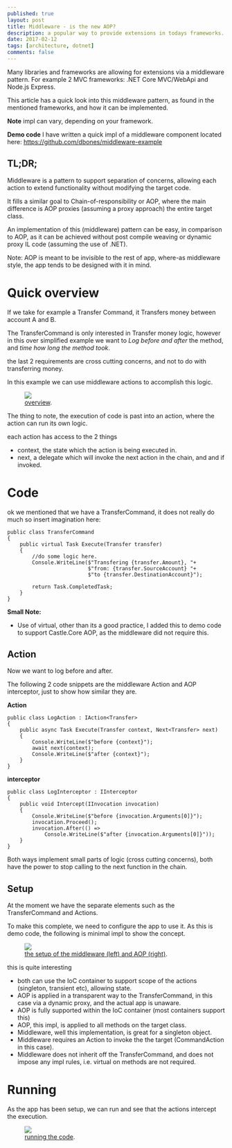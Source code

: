 ```yaml
---
published: true
layout: post
title: Middleware - is the new AOP?
description: a popular way to provide extensions in todays frameworks.
date: 2017-02-12
tags: [architecture, dotnet]
comments: false
---
```


Many libraries and frameworks are allowing for extensions via a middleware pattern. For example 2 MVC frameworks: .NET Core MVC/WebApi and Node.js Express.

This article has a quick look into this middleware pattern, as found in the mentioned frameworks, and how it can be implemented.

**Note** impl can vary, depending on your framework.

**Demo code** I have written a quick impl of a middleware component located here: https://github.com/dbones/middleware-example

## TL;DR;

Middleware is a pattern to support separation of concerns, allowing each action to extend functionality without modifying the target code.

It fills a similar goal to Chain-of-responsibility or AOP, where the main difference is AOP proxies (assuming a proxy approach) the entire target class.

An implementation of this (middleware) pattern can be easy, in comparison to AOP, as it can be achieved without post compile weaving or dynamic proxy IL code (assuming the use of .NET).

Note: AOP is meant to be invisible to the rest of app, where-as middleware style, the app tends to be designed with it in mind.

# Quick overview

If we take for example a Transfer Command, it Transfers money between account A and B.

The TransferCommand is only interested in Transfer money logic, however in this over simplified example we want to *Log before and after* the method, and *time how long the method took*.

the last 2 requirements are cross cutting concerns, and not to do with transferring money.

In this example we can use middleware actions to accomplish this logic.

<figure>
	<a href="http://dbones.github.io/images/posts/2017/middleware-the-new-aop/overview.PNG"><img src="http://dbones.github.io/images/posts/2017/middleware-the-new-aop/overview.PNG" /></a>
	<figcaption><a href="http://dbones.github.io/images/posts/2016/middleware-the-new-aop/overview.PNG" title="overview">overview</a>.</figcaption>
</figure>

The thing to note, the execution of code is past into an action, where the action can run its own logic.

each action has access to the 2 things 

- context, the state which the action is being executed in.
- next, a delegate which will invoke the next action in the chain, and and if invoked. 

# Code

ok we mentioned that we have a TransferCommand, it does not really do much so insert imagination here:

```
public class TransferCommand
{
    public virtual Task Execute(Transfer transfer)
    {
        //do some logic here.
        Console.WriteLine($"Transfering {transfer.Amount}, "+
                          $"from: {transfer.SourceAccount} "+
                          $"to {transfer.DestinationAccount}");

        return Task.CompletedTask;
    }
}
``` 

**Small Note:**

- Use of virtual, other than its a good practice, I added this to demo code to support Castle.Core AOP, as the middleware did not require this.


## Action

Now we want to log before and after. 

The following 2 code snippets are the middleware Action and AOP interceptor, just to show how similar they are.

**Action**

```
public class LogAction : IAction<Transfer>
{
    public async Task Execute(Transfer context, Next<Transfer> next)
    {
        Console.WriteLine($"before {context}");
        await next(context);
        Console.WriteLine($"after {context}");
    }
}
```

**interceptor**

```
public class LogInterceptor : IInterceptor
{
    public void Intercept(IInvocation invocation)
    {
        Console.WriteLine($"before {invocation.Arguments[0]}");
        invocation.Proceed();
        invocation.After(() =>
            Console.WriteLine($"after {invocation.Arguments[0]}"));
    }
}
```

Both ways implement small parts of logic (cross cutting concerns), both have the power to stop calling to the next function in the chain.

## Setup

At the moment we have the separate elements such as the TransferCommand and Actions.

To make this complete, we need to configure the app to use it. As this is demo code, the following is minimal impl to show the concept.

<figure>
	<a href="http://dbones.github.io/images/posts/2017/middleware-the-new-aop/setup.PNG"><img src="http://dbones.github.io/images/posts/2017/middleware-the-new-aop/setup.PNG" /></a>
    <figcaption><a href="http://dbones.github.io/images/posts/2017/middleware-the-new-aop/setup.PNG" title="setup">the setup of the middleware (left) and AOP (right)</a>.</figcaption>
</figure>


this is quite interesting

- both can use the IoC container to support scope of the actions (singleton, transient etc), allowing state. 
- AOP is applied in a transparent way to the TransferCommand, in this case via a dynamic proxy, and the actual app is unaware.
- AOP is fully supported within the IoC container (most containers support this)
- AOP, this impl, is applied to all methods on the target class.
- Middleware, well this implementation, is great for a singleton object.
- Middleware requires an Action to invoke the the target (CommandAction in this case).
- Middleware does not inherit off the TransferCommand, and does not impose any impl rules, i.e. virtual on methods are not required.

# Running

As the app has been setup, we can run and see that the actions intercept the execution.

<figure>
	<a href="http://dbones.github.io/images/posts/2017/middleware-the-new-aop/running.PNG"><img src="http://dbones.github.io/images/posts/2017/middleware-the-new-aop/running.PNG" /></a>
    <figcaption><a href="http://dbones.github.io/images/posts/2017/middleware-the-new-aop/running.PNG" title="running the code.">running the code</a>.</figcaption>
</figure>